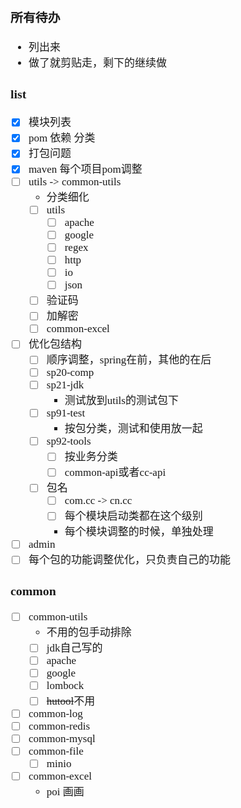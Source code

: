 <span  style="font-family: Simsun,serif; font-size: 17px; ">

### 所有待办

- 列出来
- 做了就剪贴走，剩下的继续做

### list

- [x] 模块列表
- [x] pom 依赖 分类
- [x] 打包问题
- [x] maven 每个项目pom调整
- [ ] utils -> common-utils
    - 分类细化
    - [ ] utils
        - [ ] apache
        - [ ] google
        - [ ] regex
        - [ ] http
        - [ ] io
        - [ ] json
    - [ ] 验证码
    - [ ] 加解密
    - [ ] common-excel
- [ ] 优化包结构
    - [ ] 顺序调整，spring在前，其他的在后
    - [ ] sp20-comp
    - [ ] sp21-jdk
        - 测试放到utils的测试包下
    - [ ] sp91-test
        - 按包分类，测试和使用放一起
    - [ ] sp92-tools
        - [ ] 按业务分类
        - [ ] common-api或者cc-api
    - [ ] 包名
        - [ ] com.cc -> cn.cc
        - [ ] 每个模块启动类都在这个级别
        - 每个模块调整的时候，单独处理
- [ ] admin
- [ ] 每个包的功能调整优化，只负责自己的功能

### common

- [ ] common-utils
    - 不用的包手动排除
    - [ ] jdk自己写的
    - [ ] apache
    - [ ] google
    - [ ] lombock
    - [ ] ~~hutool~~不用
- [ ] common-log
- [ ] common-redis
- [ ] common-mysql
- [ ] common-file
    - [ ] minio
- [ ] common-excel
    - poi 画画

</span>